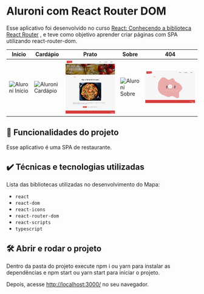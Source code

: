 # Aluroni com React Router DOM

Esse aplicativo foi desenvolvido no curso <a href="https://cursos.alura.com.br/course/react-biblioteca-react-router/" target="_blank">React: Conhecendo a biblioteca React Router</a> , e teve como objetivo aprender criar páginas com SPA utilizando react-router-dom.




|Início|Cardápio|Prato|Sobre|404|
|------|--------|-----|-----|---|
|<img src="./screencapture-inicio.png" alt="Aluroni Início" width="100%">|<img src="./screencapture-cardapio.png" alt="Aluroni Cardápio" width="100%">|<img src="./screencapture-prato.png" alt="Aluroni Prato" width="100%">|<img src="./screencapture-sobre.png" alt="Aluroni Sobre" width="100%">|<img src="./screencapture-404.png" alt="Aluroni 404" width="100%">|


## 🔨 Funcionalidades do projeto

Esse aplicativo é uma SPA de restaurante.

## ✔️ Técnicas e tecnologias utilizadas

Lista das bibliotecas utilizadas no desenvolvimento do Mapa:

- `react`
- `react-dom`
- `react-icons`
- `react-router-dom`
- `react-scripts`
- `typescript`

## 🛠️ Abrir e rodar o projeto

Dentro da pasta do projeto execute npm i ou yarn para instalar as dependências e npm start ou yarn start para iniciar o projeto.

Depois, acesse <a href="http://localhost:3000/" target="_blank">http://localhost:3000/</a> no seu navegador. 



